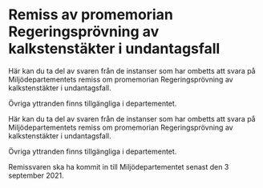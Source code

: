 # Remiss av promemorian Regeringsprövning av kalkstenstäkter i undantagsfall

Här kan du ta del av svaren från de instanser som har ombetts att svara på Miljödepartementets remiss om promemorian Regeringsprövning av kalkstenstäkter i undantagsfall.

Övriga yttranden finns tillgängliga i departementet.

Här kan du ta del av svaren från de instanser som har ombetts att svara på Miljödepartementets remiss om promemorian Regeringsprövning av kalkstenstäkter i undantagsfall.

Övriga yttranden finns tillgängliga i departementet.

Remissvaren ska ha kommit in till Miljödepartementet senast den 3 september 2021.
